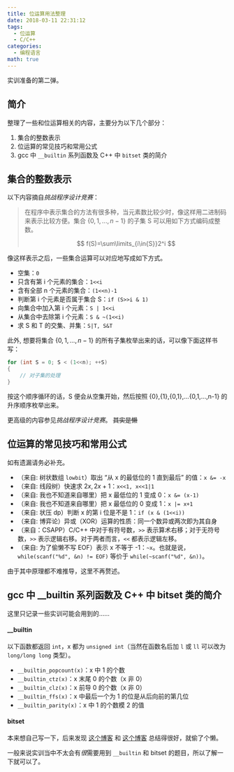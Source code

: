 ```yaml
---
title: 位运算用法整理
date: 2018-03-11 22:31:12
tags:
  - 位运算
  - C/C++
categories:
  - 编程语言
math: true
---
```


实训准备的第二弹。

<!--more-->

## 简介

整理了一些和位运算相关的内容，主要分为以下几个部分：

1. 集合的整数表示
2. 位运算的常见技巧和常用公式
3. gcc 中 `__builtin` 系列函数及 C++ 中 `bitset` 类的简介

## 集合的整数表示

以下内容摘自*挑战程序设计竞赛*：

> 在程序中表示集合的方法有很多种，当元素数比较少时，像这样用二进制码来表示比较方便。集合 $\{0,1,...,n-1\}$ 的子集 S 可以用如下方式编码成整数。
> 
> $$
> f(S)=\sum\limits_{i\in{S}}2^i
> $$

像这样表示之后，一些集合运算可以对应地写成如下方式。

- 空集：`0`
- 只含有第 i 个元素的集合：`1<<i`
- 含有全部 n 个元素的集合：`(1<<n)-1`
- 判断第 i 个元素是否属于集合 S：`if (S>>i & 1)`
- 向集合中加入第 i 个元素：`S | 1<<i`
- 从集合中去除第 i 个元素：`S & ~(1<<i)`
- 求 S 和 T 的交集、并集：`S|T, S&T`

此外, 想要将集合 $\{0,1,...,n-1\}$ 的所有子集枚举出来的话，可以像下面这样书写：

```cpp
for (int S = 0; S < (1<<n); ++S)
{
    // 对子集的处理
}
```

按这个顺序循环的话，S 便会从空集开始，然后按照 {0},{1},{0,1},...{0,1,...,n-1} 的升序顺序枚举出来。

更高级的内容参见*挑战程序设计竞赛*。
<del> 其实是懒 </del>

## 位运算的常见技巧和常用公式

如有遗漏请务必补充。

- （来自: 树状数组 `lowbit`）取出 “从 x 的最低位的 1 直到最后” 的值：`x &= -x`
- （来自: 线段树）快速求 $2x,2x+1$：`x<<1, x<<1|1`
- （来自: 我也不知道来自哪里）把 x 最低位的 1 变成 0：`x &= (x-1)`
- （来自: 我也不知道来自哪里）把 x 最低位的 0 变成 1：`x |= x+1`
- （来自: 状压 dp）判断 x 的第 i 位是不是 1：`if (x & (1<<i))`
- （来自: 博弈论）异或（XOR）运算的性质：同一个数异或两次即为其自身
- （来自：CSAPP）C/C++ 中对于有符号数，`>>` 表示算术右移；对于无符号数，`>>` 表示逻辑右移。对于两者而言，`<<` 都表示逻辑左移。
- （来自: 为了偷懒不写 EOF）表示 x 不等于 -1：`~x`。也就是说，`while(scanf("%d", &n) != EOF)` 等价于 `while(~scanf("%d", &n))`。

由于其中原理都不难推导，这里不再赘述。

## gcc 中 \_\_builtin 系列函数及 C++ 中 bitset 类的简介

这里只记录一些实训可能会用到的……

#### \_\_builtin

以下函数都返回 `int`，x 都为 `unsigned int`（当然在函数名后加 `l` 或 `ll` 可以改为 `long/long long` 类型）。

- `__builtin_popcount(x)`：x 中 1 的个数
- `__builtin_ctz(x)`：x 末尾 0 的个数（x 非 0）
- `__builtin_clz(x)`：x 前导 0 的个数（x 非 0）
- `__builtin_ffs(x)`：x 中最后一个为 1 的位是从后向前的第几位
- `__builtin_parity(x)`：x 中 1 的个数模 2 的值

#### bitset

本来想自己写一下，后来发现 [这个博客](https://www.cnblogs.com/RabbitHu/p/bitset.html) 和 [这个博客](http://blog.csdn.net/lanchunhui/article/details/49644373) 总结得很好，就偷了个懒。

一般来说实训当中不太会有*很*需要用到 `__builtin` 和 bitset 的题目，所以了解一下就可以了。
